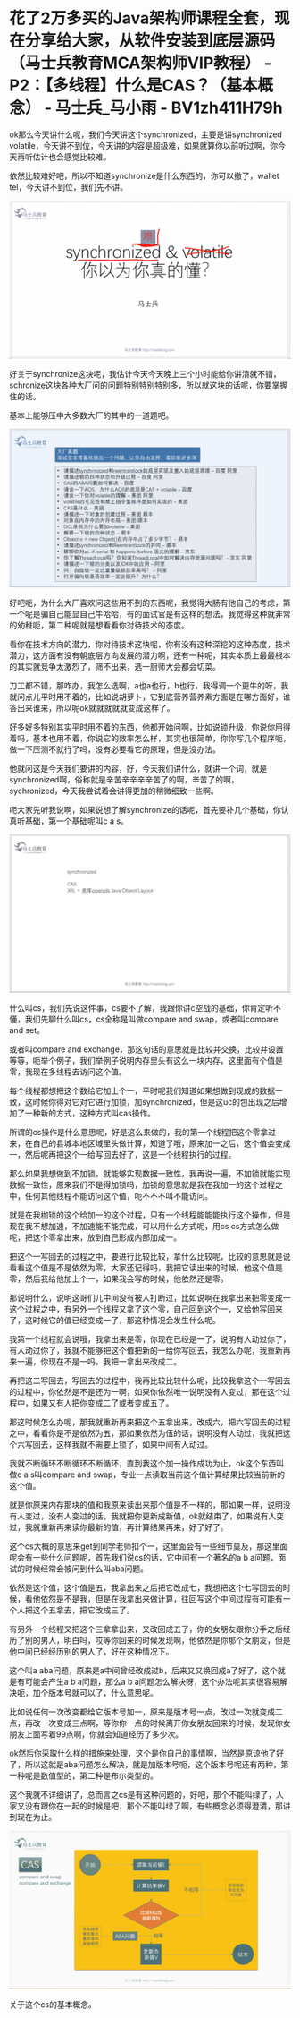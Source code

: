 # 花了2万多买的Java架构师课程全套，现在分享给大家，从软件安装到底层源码（马士兵教育MCA架构师VIP教程） - P2：【多线程】什么是CAS？（基本概念） - 马士兵_马小雨 - BV1zh411H79h

ok那么今天讲什么呢，我们今天讲这个synchronized，主要是讲synchronized volatile，今天讲不到位，今天讲的内容是超级难，如果就算你以前听过啊，你今天再听估计也会感觉比较难。

依然比较难好吧，所以不知道synchronize是什么东西的，你可以撤了，wallet tel，今天讲不到位，我们先不讲。



![](img/f59401af937e5239b779c0e16a704fb6_1.png)

好关于synchronize这块呢，我估计今天今天晚上三个小时能给你讲清就不错，schronize这块各种大厂问的问题特别特别特别多，所以就这块的话呢，你要掌握住的话。

基本上能够压中大多数大厂的其中的一道题吧。

![](img/f59401af937e5239b779c0e16a704fb6_3.png)

好吧呃，为什么大厂喜欢问这些用不到的东西呢，我觉得大肠有他自己的考虑，第一个呢是骗自己能显自己牛哈哈，有的面试官是有这样的想法，我觉得这种就非常的幼稚呃，第二种呢就是想看看你对待技术的态度。

看你在技术方向的潜力，你对待技术这块呢，你有没有这种深挖的这种态度，技术潜力，这方面有没有朝底层方向发展的潜力啊，还有一种呢，其实本质上最最根本的其实就竞争太激烈了，筛不出来，选一厨师大会都会切菜。

刀工都不错，那咋办，我怎么选啊，a也a也行，b也行，我得调一个更牛的呀，我就问点儿平时用不着的，比如说胡萝卜，它到底营养营养素方面是在哪方面好，谁答出来谁来，所以呢ok就就就就就变成这样了。

好多好多特别其实平时用不着的东西，他都开始问啊，比如说锁升级，你说你用得着吗，基本也用不着，你说它的效率怎么样，其实也很简单，你你写几个程序呃，做一下压测不就行了吗，没有必要看它的原理，但是没办法。

他就问这是今天我们要讲的内容，好，今天我们讲什么，就讲一个词，就是synchronized啊，俗称就是辛苦辛辛辛辛苦了的啊，辛苦了的啊，sychronized，今天我尝试着会讲得更加的稍微细致一些啊。

呃大家先听我说啊，如果说想了解synchronize的话呢，首先要补几个基础，你认真听基础，第一个基础呢叫c a s。



![](img/f59401af937e5239b779c0e16a704fb6_5.png)

什么叫cs，我们先说这件事，cs要不了解，我跟你讲c空战的基础，你肯定听不懂，我们先聊什么叫cs，cs全称是叫做compare and swap，或者叫compare and set。

或者叫compare and exchange，那这句话的意思就是比较并交换，比较并设置等等，呃举个例子，我们举例子说明内存里头有这么一块内存，这里面有个值是零，我现在多线程去访问这个值。

每个线程都想把这个数给它加上个一，平时呢我们知道如果想做到现成的数据一致，这时候你得对它对它进行加锁，加synchronized，但是这uc的包出现之后增加了一种新的方式，这种方式叫cas操作。

所谓的cs操作是什么意思呢，好是这么来做的，我的第一个线程把这个零拿过来，在自己的县城本地区域里头做计算，知道了哦，原来加一之后，这个值会变成一，然后呢再把这个一给写回去好了，这是一个线程执行的过程。

那么如果我想做到不加锁，就能够实现数据一致性，我再说一遍，不加锁就能实现数据一致性，原来我们不是得加锁吗，加锁的意思就是我在我加一的这个过程之中，任何其他线程不能访问这个值，呃不不不叫不能访问。

就是在我枷锁的这个给加一的这个过程，只有一个线程能能能执行这个操作，但是现在我不想加速，不加速能不能完成，可以用什么方式呢，用cs cs方式怎么做呢，把这个零拿出来，放到自己形成内部加成一。

把这个一写回去的过程之中，要进行比较比较，拿什么比较呢，比较的意思就是说看看这个值是不是依然为零，大家还记得吗，我把它读出来的时候，他这个值是零，然后我给他加上个一，如果我会写的时候，他依然还是零。

那说明什么，说明这哥们儿中间没有被人打断过，比如说啊在我拿出来把零变成一这个过程之中，有另外一个线程又拿了这个零，自己回到这个一，又给他写回来了，这时候它的值已经变成一了，那这种情况会发生什么呢。

我第一个线程就会说哦，我拿出来是零，你现在已经是一了，说明有人动过你了，有人动过你了，我就不能够把这个值把新的一给你写回去，我怎么办呢，我重新再来一遍，你现在不是一吗，我把一拿出来改成二。

再把这二写回去，写回去的过程中，我再比较比较什么呢，比较我拿这个一写回去的过程中，你依然是不是还为一啊，如果你依然唯一说明没有人变过，那在这个过程中，如果又有人把你变成二了或者变成五了。

那这时候怎么办呢，那我就重新再来把这个五拿出来，改成六，把六写回去的过程之中，看看你是不是依然为五，那如果依然为伍的话，说明没有人动过，我就把这个六写回去，这样我就不需要上锁了，如果中间有人动过。

我就不断循环不断循环不断循环，直到我这个加一操作成功为止，ok这个东西叫做c a s叫compare and swap，专业一点读取当前这个值计算结果比较当前新的这个值。

就是你原来内存那块的值和我原来读出来那个值是不一样的，那如果一样，说明没有人变过，没有人变过的话，我就把你更新成新值，ok就结束了，如果说有人变过，我就重新再来读你最新的值，再计算结果再来，好了好了。

这个cs大概的意思来get到同学老师扣个一，这里面会有一些细节莫及，那这里面呢会有一些什么问题呢，首先我们说cs的话，它中间有一个著名的a b a问题，面试的时候经常会被问到什么叫aba问题。

依然是这个值，这个值是五，我拿出来之后把它改成七，我想把这个七写回去的时候，看他依然是不是我，但是在我拿出来做计算，往回写这个中间过程有可能有一个人把这个五拿去，把它改成三了。

有另外一个线程又把这个三拿拿出来，又改回成五了，你的女朋友跟你分手之后经历了别的男人，明白吗，哎等你回来的时候发现啊，他依然是你那个女朋友，但是他中间已经经历别的男人了，好在这种情况下。

这个叫a aba问题，原来是a中间曾经改成过b，后来又又换回成a了好了，这个就是有可能会产生a b a问题，那么a b a问题怎么解决呀，这个办法呢其实很容易解决呃，加个版本号就可以了，什么意思呢。

比如说任何一次改变都给它版本号加一，原来是版本号一点，改过一次就变成二点，再改一次变成三点啊，等你你一点的时候离开你女朋友回来的时候，发现你女朋友上面写着99点啊，你就会知道经历了多少次。

ok然后你采取什么样的措施来处理，这个是你自己的事情啊，当然是原谅他了好了，所以这就是aba问题怎么解决，就是加版本号呃，这个版本号呢还有两种，第一种呢是数值型的，第二种是布尔类型的。

这个我就不详细讲了，总而言之cs是有这种问题的，好吧，那个不能叫绿了，人家又没有跟你在一起的时候是吧，那个不能叫绿了啊，有些概念必须得澄清，那讲到现在为止。



![](img/f59401af937e5239b779c0e16a704fb6_7.png)

关于这个cs的基本概念。